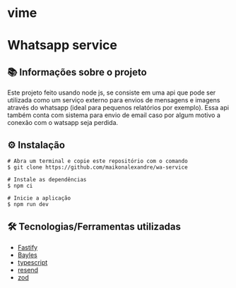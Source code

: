 # vime

# Whatsapp service


## 📚 Informações sobre o projeto
Este projeto feito usando node js, se consiste em uma api que pode ser utilizada como um serviço externo para envios de mensagens e imagens através do whatsapp (ideal para pequenos relatórios por exemplo). Essa api também conta com sistema para envio de email caso por algum motivo a conexão com o watsapp seja perdida. 

## ⚙️ Instalação
```
# Abra um terminal e copie este repositório com o comando
$ git clone https://github.com/maikonalexandre/wa-service
```
```
# Instale as dependências
$ npm ci

# Inicie a aplicação
$ npm run dev
```

## 🛠️ Tecnologias/Ferramentas utilizadas

* [Fastify]()
* [Bayles]()
* [typescript]()
* [resend]()
* [zod]()
